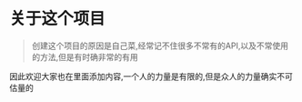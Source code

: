 # 关于这个项目
> 创建这个项目的原因是自己菜,经常记不住很多不常有的API,以及不常使用的方法,但是有时确非常的有用  

因此欢迎大家也在里面添加内容,一个人的力量是有限的,但是众人的力量确实不可估量的

